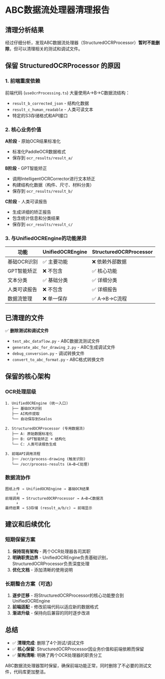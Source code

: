 # ABC数据流处理器清理报告

## 清理分析结果

经过仔细分析，发现ABC数据流处理器（StructuredOCRProcessor）**暂时不能删除**，但可以清理相关的测试和调试文件。

## 保留 StructuredOCRProcessor 的原因

### 1. **前端重度依赖**
前端代码 (`useOcrProcessing.ts`) 大量使用A→B→C数据流结构：
- `result_b_corrected_json` - 结构化数据
- `result_c_human_readable` - 人类可读文本  
- 特定的S3存储格式和API接口

### 2. **核心业务价值**

**A阶段** - 原始OCR结果标准化
- 标准化PaddleOCR数据格式
- 保存到 `ocr_results/result_a/`

**B阶段** - GPT智能矫正
- 调用IntelligentOCRCorrector进行文本矫正
- 构建结构化数据（构件、尺寸、材料分类）
- 保存到 `ocr_results/result_b/`

**C阶段** - 人类可读报告
- 生成详细的矫正报告
- 包含统计信息和分类结果
- 保存到 `ocr_results/result_c/`

### 3. **与UnifiedOCREngine的功能差异**

| 功能 | UnifiedOCREngine | StructuredOCRProcessor |
|------|-----------------|----------------------|
| 基础OCR识别 | ✅ 主要功能 | ❌ 依赖外部数据 |
| GPT智能矫正 | ❌ 不包含 | ✅ 核心功能 |
| 文本分类 | ✅ 基础分类 | ✅ 详细分类 |
| 人类可读报告 | ❌ 不包含 | ✅ 详细报告 |
| 数据流管理 | ❌ 单一保存 | ✅ A→B→C流程 |

## 已清理的文件

✅ **删除测试和调试文件**
- `test_abc_dataflow.py` - ABC数据流测试文件
- `generate_abc_for_drawing_2.py` - ABC生成调试文件
- `debug_conversion.py` - 调试转换文件
- `convert_to_abc_format.py` - ABC格式转换文件

## 保留的核心架构

### OCR处理层级

```
1. UnifiedOCREngine (统一入口)
   ├── 基础OCR识别
   ├── AI构件提取  
   └── 自动保存到Sealos

2. StructuredOCRProcessor (专用数据流)
   ├── A: 原始数据标准化
   ├── B: GPT智能矫正 + 结构化
   └── C: 人类可读报告生成

3. 前端API调用流程
   ├── /ocr/process-drawing (触发识别)
   └── /ocr/process-results (A→B→C处理)
```

### 数据流协作

```
图纸上传 → UnifiedOCREngine → 基础OCR结果
     ↓
前端调用 → StructuredOCRProcessor → A→B→C数据流
     ↓
最终结果 → S3存储 (result_a/b/c) → 前端显示
```

## 建议和后续优化

### 短期保留方案
1. **保持现有架构** - 两个OCR处理器各司其职
2. **明确职责边界** - UnifiedOCREngine负责基础识别，StructuredOCRProcessor负责深度处理
3. **优化文档** - 添加清晰的使用说明

### 长期整合方案（可选）
1. **逐步迁移** - 将StructuredOCRProcessor的核心功能整合到UnifiedOCREngine
2. **前端适配** - 修改前端代码以适应新的数据格式
3. **渐进升级** - 保持向后兼容的同时逐步改进

## 总结

- ✅ **清理完成**: 删除了4个测试/调试文件
- ✅ **核心保留**: StructuredOCRProcessor因业务价值和前端依赖而保留
- ✅ **架构清晰**: 明确了两个OCR处理器的职责分工

ABC数据流处理器暂时保留，确保前端功能正常，同时删除了不必要的测试文件，代码库更加整洁。 